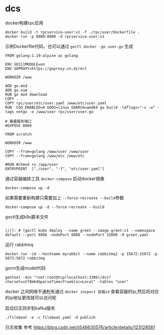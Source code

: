 # dcs

docker构建rpc应用
```
docker build -t rpcservice-user:v1 -f ./rpc/user/Dockerfile .
docker run -p 8080:8080 -d rpcservice-user:v1
```

示例Dockerfile代码，也可以通过 `goctl docker -go user.go` 生成
```
FROM golang:1.19-alpine as golang

ENV GO111MODULE=on
ENV GOPROXY=https://goproxy.cn,direct

WORKDIR /www

ADD go.mod .
ADD go.sum .
RUN go mod download
COPY . .
COPY rpc/user/etc/user.yaml /www/etc/user.yaml
RUN  CGO_ENABLED=0 GOOS=linux GOARCH=amd64 go build -ldflags="-s -w" -tags netgo -o /www/user rpc/user/user.go

# 暴露服务端口
#EXPOSE 8080

FROM scratch

WORKDIR /www

COPY --from=golang /www/user /www/user
COPY --from=golang /www/etc /www/etc

#RUN #chmod +x /app/user
ENTRYPOINT  ["./user", "-f", "etc/user.yaml"]
```

通过容器编排工具 ```docker-compose``` 启动docker镜像

```
docker-compose up -d
```

如果需要重新构建只需要加上 ```--force-recreate --build```参数
```
docker-compose up -d --force-recreate --build
```


goctl生成k8s脚本文件

```

[//]: # (goctl kube deploy --name greet --image greet:v1 --namespace default --port 8888 -nodePort 8888 --nodePort 32000 -0 greet.yam)
```

运行 rabbitmq

```
docker run -id --hostname myrabbit --name rabbitmq1 -p 15672:15672 -p 5672:5672 rabbitmq
```

gorm生成model代码

```
gentool -dsn "root:root@tcp(localhost:3306)/dcs?charset=utf8mb4&parseTime=True&loc=Local" -tables "user"
```


docker 之间网络不通剋有通过  ```docker inspect 容器id``` 查看容器的ip,然后将对应的ip地址更改就可以访问呢


启动日志同步到kafka服务

``` 
./filebeat -e -c filebeat.yaml -d publish
```

日志收集 参考 https://blog.csdn.net/jj546630576/article/details/123128581

